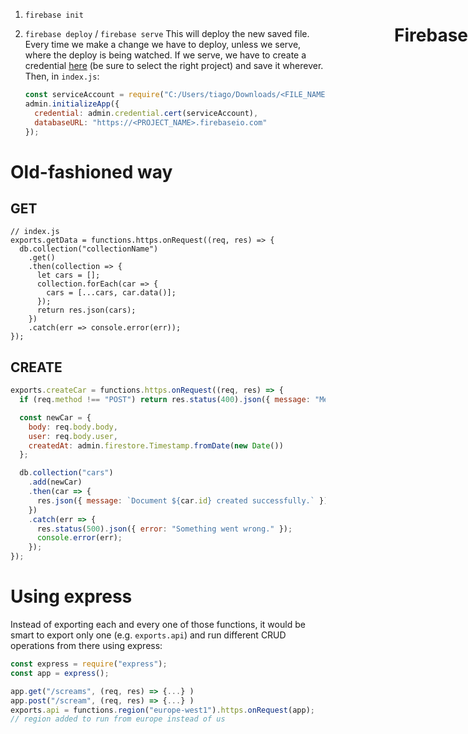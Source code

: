 <h1 style="position: absolute; right:0px">Firebase</h1>



1. `firebase init`

2. `firebase deploy` / `firebase serve`
   This will deploy the new saved file. Every time we make a change we have to deploy, unless we serve, where the deploy is being watched. If we serve, we have to create a credential [here](console.developers.google.com/apis/credentials) (be sure to select the right project) and save it wherever. Then, in `index.js`:

   ```js
   const serviceAccount = require("C:/Users/tiago/Downloads/<FILE_NAME>.json");
   admin.initializeApp({
     credential: admin.credential.cert(serviceAccount),
     databaseURL: "https://<PROJECT_NAME>.firebaseio.com"
   });
   ```

   

# Old-fashioned way

## GET

```JS
// index.js
exports.getData = functions.https.onRequest((req, res) => {
  db.collection("collectionName")
    .get()
    .then(collection => {
      let cars = [];
      collection.forEach(car => {
        cars = [...cars, car.data()];
      });
      return res.json(cars);
    })
    .catch(err => console.error(err));
});
```

## CREATE

```js
exports.createCar = functions.https.onRequest((req, res) => {
  if (req.method !== "POST") return res.status(400).json({ message: "Method not allowed." });

  const newCar = {
    body: req.body.body,
    user: req.body.user,
    createdAt: admin.firestore.Timestamp.fromDate(new Date())
  };

  db.collection("cars")
    .add(newCar)
    .then(car => {
      res.json({ message: `Document ${car.id} created successfully.` });
    })
    .catch(err => {
      res.status(500).json({ error: "Something went wrong." });
      console.error(err);
    });
});
```

# Using express

Instead of exporting each and every one of those functions, it would be smart to export only one (e.g. `exports.api`) and run different CRUD operations from there using express:

```js
const express = require("express");
const app = express();

app.get("/screams", (req, res) => {...} )
app.post("/scream", (req, res) => {...} )
exports.api = functions.region("europe-west1").https.onRequest(app);
// region added to run from europe instead of us
```

